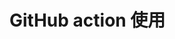 # GitHub action 使用



[comment]: <github-action-demo> (https://blog.csdn.net/z1360408752/article/details/113690103)


[comment]: <hutool工具包获取农历> (https://blog.csdn.net/JAVA_YU_XIN/article/details/103999755)

